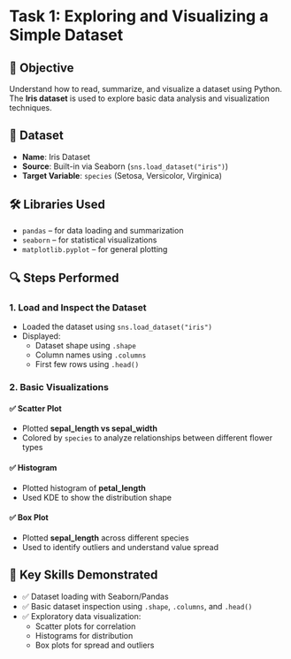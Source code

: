 # Task 1: Exploring and Visualizing a Simple Dataset

## 🎯 Objective
Understand how to read, summarize, and visualize a dataset using Python. The **Iris dataset** is used to explore basic data analysis and visualization techniques.

## 📁 Dataset
- **Name**: Iris Dataset  
- **Source**: Built-in via Seaborn (`sns.load_dataset("iris")`)  
- **Target Variable**: `species` (Setosa, Versicolor, Virginica)

## 🛠️ Libraries Used
- `pandas` – for data loading and summarization  
- `seaborn` – for statistical visualizations  
- `matplotlib.pyplot` – for general plotting  

## 🔍 Steps Performed

### 1. Load and Inspect the Dataset
- Loaded the dataset using `sns.load_dataset("iris")`
- Displayed:
  - Dataset shape using `.shape`
  - Column names using `.columns`
  - First few rows using `.head()`

### 2. Basic Visualizations

#### ✅ Scatter Plot
- Plotted **sepal_length vs sepal_width**
- Colored by `species` to analyze relationships between different flower types

#### ✅ Histogram
- Plotted histogram of **petal_length**
- Used KDE to show the distribution shape

#### ✅ Box Plot
- Plotted **sepal_length** across different species
- Used to identify outliers and understand value spread

## 📌 Key Skills Demonstrated
- ✅ Dataset loading with Seaborn/Pandas  
- ✅ Basic dataset inspection using `.shape`, `.columns`, and `.head()`  
- ✅ Exploratory data visualization:
  - Scatter plots for correlation
  - Histograms for distribution
  - Box plots for spread and outliers
